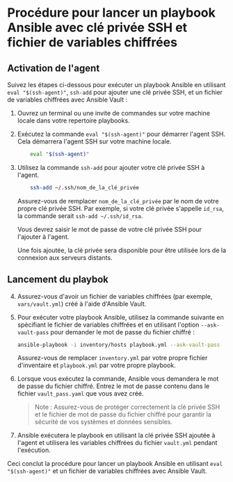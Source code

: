 # Procédure pour lancer un playbook Ansible avec clé privée SSH et fichier de variables chiffrées

## Activation de l'agent 

Suivez les étapes ci-dessous pour exécuter un playbook Ansible en utilisant `eval "$(ssh-agent)"`, `ssh-add` pour ajouter une clé privée SSH, et un fichier de variables chiffrées avec Ansible Vault :

1. Ouvrez un terminal ou une invite de commandes sur votre machine locale dans votre repertoire playbooks.

2. Exécutez la commande `eval "$(ssh-agent)"` pour démarrer l'agent SSH. Cela démarrera l'agent SSH sur votre machine locale.


    ``` bash
        eval "$(ssh-agent)"
    ```

3. Utilisez la commande `ssh-add` pour ajouter votre clé privée SSH à l'agent. 

    ``` bash
        ssh-add ~/.ssh/nom_de_la_clé_privée
    ```

    Assurez-vous de remplacer `nom_de_la_clé_privée` par le nom de votre propre clé privée SSH. 
    Par exemple, si votre clé privée s'appelle `id_rsa`, la commande serait `ssh-add ~/.ssh/id_rsa`.
    
    Vous devrez saisir le mot de passe de votre clé privée SSH pour l'ajouter à l'agent. 
    
    Une fois ajoutée, la clé privée sera disponible pour être utilisée lors de la connexion aux serveurs distants.

## Lancement du playbok

4. Assurez-vous d'avoir un fichier de variables chiffrées (par exemple, `vars/vault.yml`) créé à l'aide d'Ansible Vault.

5. Pour exécuter votre playbook Ansible, utilisez la commande suivante en spécifiant le fichier de variables chiffrées et en utilisant l'option `--ask-vault-pass` pour demander le mot de passe du fichier chiffré :

    ``` bash
    ansible-playbook -i inventory/hosts playbook.yml --ask-vault-pass 
    ```

    Assurez-vous de remplacer `inventory.yml` par votre propre fichier d'inventaire et `playbook.yml` par votre propre playbook.

6. Lorsque vous exécutez la commande, Ansible vous demandera le mot de passe du fichier chiffré. Entrez le mot de passe contenu dans le fichier `vault_pass.yaml` que vous avez créé.

    > Note : Assurez-vous de protéger correctement la clé privée SSH et le fichier de mot de passe du fichier chiffré pour garantir la sécurité de vos systèmes et données sensibles.

7. Ansible exécutera le playbook en utilisant la clé privée SSH ajoutée à l'agent et utilisera les variables chiffrées du fichier `vault.yml` pendant l'exécution.

Ceci conclut la procédure pour lancer un playbook Ansible en utilisant `eval "$(ssh-agent)"` et un fichier de variables chiffrées avec Ansible Vault.
